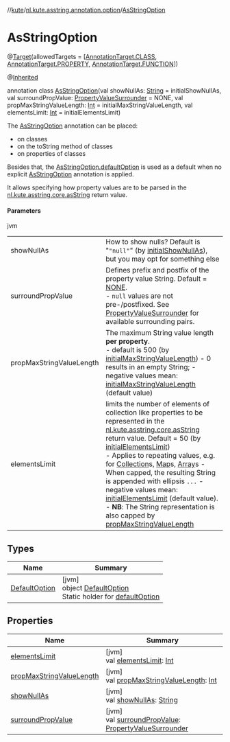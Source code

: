 //[kute](../../../index.md)/[nl.kute.asstring.annotation.option](../index.md)/[AsStringOption](index.md)

# AsStringOption

@[Target](https://kotlinlang.org/api/latest/jvm/stdlib/kotlin.annotation/-target/index.html)(allowedTargets = [[AnnotationTarget.CLASS](https://kotlinlang.org/api/latest/jvm/stdlib/kotlin.annotation/-annotation-target/-c-l-a-s-s/index.html), [AnnotationTarget.PROPERTY](https://kotlinlang.org/api/latest/jvm/stdlib/kotlin.annotation/-annotation-target/-p-r-o-p-e-r-t-y/index.html), [AnnotationTarget.FUNCTION](https://kotlinlang.org/api/latest/jvm/stdlib/kotlin.annotation/-annotation-target/-f-u-n-c-t-i-o-n/index.html)])

@[Inherited](https://docs.oracle.com/javase/8/docs/api/java/lang/annotation/Inherited.html)

annotation class [AsStringOption](index.md)(val showNullAs: [String](https://kotlinlang.org/api/latest/jvm/stdlib/kotlin/-string/index.html) = initialShowNullAs, val surroundPropValue: [PropertyValueSurrounder](../-property-value-surrounder/index.md) = NONE, val propMaxStringValueLength: [Int](https://kotlinlang.org/api/latest/jvm/stdlib/kotlin/-int/index.html) = initialMaxStringValueLength, val elementsLimit: [Int](https://kotlinlang.org/api/latest/jvm/stdlib/kotlin/-int/index.html) = initialElementsLimit)

The [AsStringOption](index.md) annotation can be placed:

- 
   on classes
- 
   on the toString method of classes
- 
   on properties of classes

Besides that, the [AsStringOption.defaultOption](-default-option/default-option.md) is used as a default when no explicit [AsStringOption](index.md) annotation is applied.

It allows specifying how property values are to be parsed in the [nl.kute.asstring.core.asString](../../nl.kute.asstring.core/as-string.md) return value.

#### Parameters

jvm

| | |
|---|---|
| showNullAs | How to show nulls? Default is &quot;`"null"`&quot; (by [initialShowNullAs](../../nl.kute.asstring.core.defaults/initial-show-null-as.md)), but you may opt for something else |
| surroundPropValue | Defines prefix and postfix of the property value String. Default = [NONE](../-property-value-surrounder/-n-o-n-e/index.md).<br>-     `null` values are not pre-/postfixed. See [PropertyValueSurrounder](../-property-value-surrounder/index.md) for available surrounding pairs. |
| propMaxStringValueLength | The maximum String value length **per property**.<br>-     default is 500 (by [initialMaxStringValueLength](../../nl.kute.asstring.core.defaults/initial-max-string-value-length.md)) -     0 results in an empty String; -     negative values mean: [initialMaxStringValueLength](../../nl.kute.asstring.core.defaults/initial-max-string-value-length.md) (default value) |
| elementsLimit | limits the number of elements of collection like properties to be represented in the [nl.kute.asstring.core.asString](../../nl.kute.asstring.core/as-string.md) return value. Default = 50 (by [initialElementsLimit](../../nl.kute.asstring.core.defaults/initial-elements-limit.md))<br>-     Applies to repeating values, e.g. for [Collection](https://kotlinlang.org/api/latest/jvm/stdlib/kotlin.collections/-collection/index.html)s, [Map](https://kotlinlang.org/api/latest/jvm/stdlib/kotlin.collections/-map/index.html)s, [Array](https://kotlinlang.org/api/latest/jvm/stdlib/kotlin/-array/index.html)s -     When capped, the resulting String is appended with ellipsis `...` -     negative values mean: [initialElementsLimit](../../nl.kute.asstring.core.defaults/initial-elements-limit.md) (default value). -     **NB**: The String representation is also capped by [propMaxStringValueLength](prop-max-string-value-length.md) |

## Types

| Name | Summary |
|---|---|
| [DefaultOption](-default-option/index.md) | [jvm]<br>object [DefaultOption](-default-option/index.md)<br>Static holder for [defaultOption](-default-option/default-option.md) |

## Properties

| Name | Summary |
|---|---|
| [elementsLimit](elements-limit.md) | [jvm]<br>val [elementsLimit](elements-limit.md): [Int](https://kotlinlang.org/api/latest/jvm/stdlib/kotlin/-int/index.html) |
| [propMaxStringValueLength](prop-max-string-value-length.md) | [jvm]<br>val [propMaxStringValueLength](prop-max-string-value-length.md): [Int](https://kotlinlang.org/api/latest/jvm/stdlib/kotlin/-int/index.html) |
| [showNullAs](show-null-as.md) | [jvm]<br>val [showNullAs](show-null-as.md): [String](https://kotlinlang.org/api/latest/jvm/stdlib/kotlin/-string/index.html) |
| [surroundPropValue](surround-prop-value.md) | [jvm]<br>val [surroundPropValue](surround-prop-value.md): [PropertyValueSurrounder](../-property-value-surrounder/index.md) |
